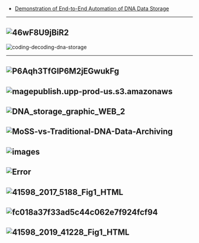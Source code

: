 
- [Demonstration of End-to-End Automation of DNA Data Storage](https://www.nature.com/articles/s41598-019-41228-8)
----------

![46wF8U9jBiR2](https://cdn-images-1.medium.com/max/800/1*46wF8U9jBiR2-6uhAEDcjw.jpeg)
--------
![coding-decoding-dna-storage](http://www.extremetech.com/wp-content/uploads/2012/08/coding-decoding-dna-storage.jpg)

---------------
![P6Aqh3TfGIP6M2jEGwukFg](https://cdn-images-1.medium.com/max/800/1*P6Aqh3TfGIP6M2jEGwukFg.png)
--------
![magepublish.upp-prod-us.s3.amazonaws](https://www.ft.com/__origami/service/image/v2/images/raw/http%3A%2F%2Fcom.ft.imagepublish.upp-prod-us.s3.amazonaws.com%2Fb3e02f30-0680-11e8-9650-9c0ad2d7c5b5?source=next&fit=scale-down&quality=highest&width=700)
---------
![DNA_storage_graphic_WEB_2](https://www.nature.com/polopoly_fs/7.38671.1472212698!/image/DNA_storage_graphic_WEB_2.jpg_gen/derivatives/landscape_630/DNA_storage_graphic_WEB_2.jpg)
------------
![MoSS-vs-Traditional-DNA-Data-Archiving](https://cdn.nanalyze.com/uploads/2017/01/MoSS-vs-Traditional-DNA-Data-Archiving.jpg)
------------
![images](https://media.nature.com/m685/nature-assets/nbt/journal/v36/n3/images/nbt.4079-F2.jpg)
------------
![Error](https://www.nonteek.com/wp-content/uploads/2018/10/2015-02-17-12_12_24-Robust-Chemical-Preservation-of-Digital-Information-on-DNA-in-Silica-with-Error%E2%80%90.png)
------------
![41598_2017_5188_Fig1_HTML](https://media.springernature.com/full/springer-static/image/art%3A10.1038%2Fs41598-017-05188-1/MediaObjects/41598_2017_5188_Fig1_HTML.jpg)
------------
![fc018a37f33ad5c44c062e7f924fcf94](https://d3ansictanv2wj.cloudfront.net/tahbaz_dna1-fc018a37f33ad5c44c062e7f924fcf94.png)
------------
![41598_2019_41228_Fig1_HTML](https://media.springernature.com/lw900/springer-static/image/art%3A10.1038%2Fs41598-019-41228-8/MediaObjects/41598_2019_41228_Fig1_HTML.png)
------------
![]()
------------
![]()
------------
